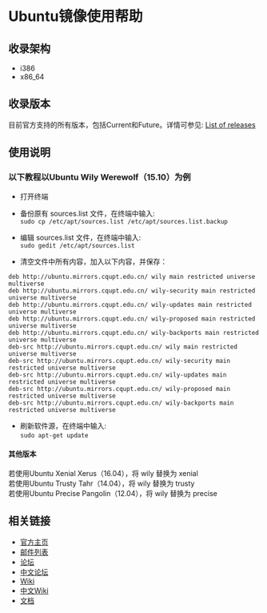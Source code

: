 #   Ubuntu镜像使用帮助

##  收录架构
* i386
* x86_64

##  收录版本
目前官方支持的所有版本，包括Current和Future。详情可参见:  [List of releases](https://wiki.ubuntu.com/Releases)

##  使用说明

### 以下教程以Ubuntu Wily Werewolf（15.10）为例
* 打开终端

* 备份原有 sources.list 文件，在终端中输入:  
`sudo cp /etc/apt/sources.list /etc/apt/sources.list.backup`

* 编辑 sources.list 文件，在终端中输入:  
`sudo gedit /etc/apt/sources.list`

* 清空文件中所有内容，加入以下内容，并保存：
<pre><code>deb http://ubuntu.mirrors.cqupt.edu.cn/ wily main restricted universe multiverse  
deb http://ubuntu.mirrors.cqupt.edu.cn/ wily-security main restricted universe multiverse  
deb http://ubuntu.mirrors.cqupt.edu.cn/ wily-updates main restricted universe multiverse  
deb http://ubuntu.mirrors.cqupt.edu.cn/ wily-proposed main restricted universe multiverse  
deb http://ubuntu.mirrors.cqupt.edu.cn/ wily-backports main restricted universe multiverse  
deb-src http://ubuntu.mirrors.cqupt.edu.cn/ wily main restricted universe multiverse  
deb-src http://ubuntu.mirrors.cqupt.edu.cn/ wily-security main restricted universe multiverse  
deb-src http://ubuntu.mirrors.cqupt.edu.cn/ wily-updates main restricted universe multiverse  
deb-src http://ubuntu.mirrors.cqupt.edu.cn/ wily-proposed main restricted universe multiverse  
deb-src http://ubuntu.mirrors.cqupt.edu.cn/ wily-backports main restricted universe multiverse</code></pre>

* 刷新软件源，在终端中输入:  
`sudo apt-get update`

####    其他版本
若使用Ubuntu Xenial Xerus（16.04），将 wily 替换为 xenial  
若使用Ubuntu Trusty Tahr（14.04），将 wily 替换为 trusty   
若使用Ubuntu Precise Pangolin（12.04），将 wily 替换为 precise

##  相关链接
* [官方主页](http://www.ubuntu.com/)
* [邮件列表](http://www.ubuntu.com/support/community/mailinglists)
* [论坛](http://ubuntuforums.org/)
* [中文论坛](http://forum.ubuntu.org.cn/)
* [Wiki](https://wiki.ubuntu.com/)
* [中文Wiki](http://wiki.ubuntu.org.cn/)
* [文档](https://help.ubuntu.com/)

